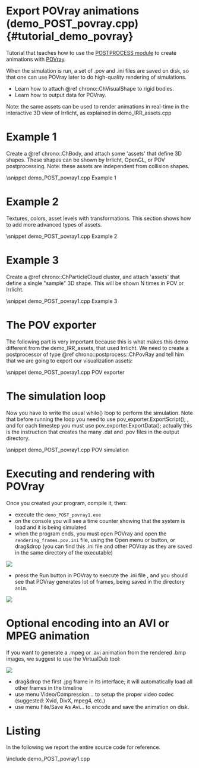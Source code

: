 Export POVray animations (demo_POST_povray.cpp)  {#tutorial_demo_povray}
==========================


Tutorial that teaches how to use the [POSTPROCESS module](group__postprocess__module.html) to create animations with [POVray](http://www.povray.org). 

When the simulation is run, a set of .pov and .ini files are saved on disk, so that one can use POVray later to do high-quality rendering of simulations.

- Learn how to attach @ref chrono::ChVisualShape to rigid bodies.
- Learn how to output data for POVray. 

Note: the same assets can be used to render animations in real-time in the interactive 3D view of Irrlicht, as explained in demo_IRR_assets.cpp


# Example 1

Create a @ref chrono::ChBody, and attach some 'assets' that define 3D shapes. 
These shapes can be shown by Irrlicht, OpenGL, or POV postprocessing.
Note: these assets are independent from collision shapes.

\snippet demo_POST_povray1.cpp Example 1


# Example 2

Textures, colors, asset levels with transformations.
This section shows how to add more advanced types of assets.

\snippet demo_POST_povray1.cpp Example 2


# Example 3

Create a @ref chrono::ChParticleCloud cluster, and attach 'assets' that define a 
single "sample" 3D shape. This will be shown N times in POV or Irrlicht.
	
\snippet demo_POST_povray1.cpp Example 3


# The POV exporter

The following part is very important because this is what makes 
this demo different from the demo_IRR_assets, that used Irrlicht. 
We need to create a postprocessor of type @ref chrono::postprocess::ChPovRay and tell him that 
we are going to export our visualization assets:

\snippet demo_POST_povray1.cpp POV exporter

# The simulation loop

Now you have to write the usual while() loop to perform the simulation. 
Note that before running the loop you need to use  pov_exporter.ExportScript(); , 
and for each timestep you must use pov_exporter.ExportData(); 
actually this is the instruction that creates the many .dat and .pov files in the output directory.

\snippet demo_POST_povray1.cpp POV simulation

# Executing and rendering with POVray

Once you created your program, compile it, then:

- execute the `demo_POST_povray1.exe`
- on the console you will see a time counter showing that the system is load and it is being simulated
- when the program ends, you must open POVray and open the `rendering_frames.pov.ini` 
  file, using the Open menu or button, or drag&drop (you can find this .ini file and 
  other POVray as they are saved in the same directory of the executable) 

![](http://projectchrono.org/assets/manual/Povray.jpg)

- press the Run button in POVray to execute the .ini file , and you should see that 
  POVray generates lot of frames, being saved in the directory `anim`.

![](http://projectchrono.org/assets/manual/Tutorial_pov.jpg)


# Optional encoding into an AVI or MPEG animation

If you want to generate a .mpeg or .avi animation from the rendered .bmp images, 
we suggest to use the VirtualDub tool:

![](http://projectchrono.org/assets/manual/Tutorial_pov2.jpg)

- drag&drop the first .jpg frame in its interface; it will automatically load all 
  other frames in the timeline
- use menu Video/Compression... to setup the proper video codec (suggested: Xvid, DivX, mpeg4, etc.)
- use menu File/Save As Avi... to encode and save the animation on disk.


# Listing

In the following we report the entire source code for reference.

\include demo_POST_povray1.cpp

